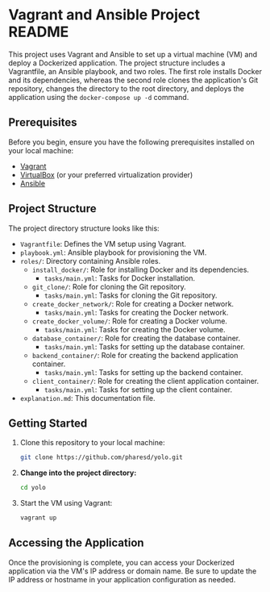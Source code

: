 # Vagrant and Ansible Project README

This project uses Vagrant and Ansible to set up a virtual machine (VM) and deploy a Dockerized application. The project structure includes a Vagrantfile, an Ansible playbook, and two roles. The first role installs Docker and its dependencies, whereas the second role clones the application's Git repository, changes the directory to the root directory, and deploys the application using the `docker-compose up -d` command.

## Prerequisites

Before you begin, ensure you have the following prerequisites installed on your local machine:

- [Vagrant](https://www.vagrantup.com/)
- [VirtualBox](https://www.virtualbox.org/) (or your preferred virtualization provider)
- [Ansible](https://www.ansible.com/)

## Project Structure

The project directory structure looks like this:

- `Vagrantfile`: Defines the VM setup using Vagrant.
- `playbook.yml`: Ansible playbook for provisioning the VM.
- `roles/`: Directory containing Ansible roles.
    - `install_docker/`: Role for installing Docker and its dependencies.
        - `tasks/main.yml`: Tasks for Docker installation.
    - `git_clone/`: Role for cloning the Git repository.
        - `tasks/main.yml`: Tasks for cloning the Git repository.
    - `create_docker_network/`: Role for creating a Docker network.
        - `tasks/main.yml`: Tasks for creating the Docker network.
    - `create_docker_volume/`: Role for creating a Docker volume.
        - `tasks/main.yml`: Tasks for creating the Docker volume.
    - `database_container/`: Role for creating the database container.
        - `tasks/main.yml`: Tasks for setting up the database container.
    - `backend_container/`: Role for creating the backend application container.
        - `tasks/main.yml`: Tasks for setting up the backend container.
    - `client_container/`: Role for creating the client application container.
        - `tasks/main.yml`: Tasks for setting up the client container.
- `explanation.md`: This documentation file.

## Getting Started

1. Clone this repository to your local machine:

   ```bash
   git clone https://github.com/pharesd/yolo.git

2. **Change into the project directory:**
    ```bash
    cd yolo

3. Start the VM using Vagrant:
    ```bash
    vagrant up


## Accessing the Application
Once the provisioning is complete, you can access your Dockerized application via the VM's IP address or domain name. Be sure to update the IP address or hostname in your application configuration as needed.